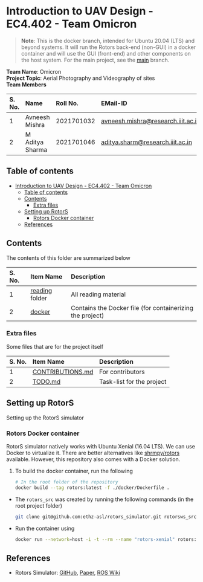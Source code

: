 # Introduction to UAV Design - EC4.402 - Team Omicron

> **Note**: This is the docker branch, intended for Ubuntu 20.04 (LTS) and beyond systems. It will run the Rotors back-end (non-GUI) in a docker container and will use the GUI (front-end) and other components on the host system. For the main project, see the [main](https://github.com/TheProjectsGuy/UAV22-EC4.402-Project/tree/main) branch.

**Team Name**: Omicron <br>
**Project Topic**: Aerial Photography and Videography of sites <br>
**Team Members**

| S. No. | Name | Roll No. | EMail-ID |
| :---- | :---- | :------- | :------- |
| 1 | Avneesh Mishra | 2021701032 | avneesh.mishra@research.iiit.ac.in |
| 2 | M Aditya Sharma | 2021701046 | aditya.sharm@research.iiit.ac.in |

## Table of contents

- [Introduction to UAV Design - EC4.402 - Team Omicron](#introduction-to-uav-design---ec4402---team-omicron)
    - [Table of contents](#table-of-contents)
    - [Contents](#contents)
        - [Extra files](#extra-files)
    - [Setting up RotorS](#setting-up-rotors)
        - [Rotors Docker container](#rotors-docker-container)
    - [References](#references)

## Contents

The contents of this folder are summarized below

| S. No. | Item Name | Description |
| :----- | :-------- | :---------- |
| 1 | [reading](./reading/README.md) folder | All reading material |
| 2 | [docker](./docker/) | Contains the Docker file (for containerizing the project) |

### Extra files

Some files that are for the project itself

| S. No. | Item Name | Description |
| :----- | :-------- | :---------- |
| 1 | [CONTRIBUTIONS.md](./CONTRIBUTIONS.md) | For contributors |
| 2 | [TODO.md](./TODO.md) | Task-list for the project |

## Setting up RotorS

Setting up the RotorS simulator

### Rotors Docker container

RotorS simulator natively works with Ubuntu Xenial (16.04 LTS). We can use Docker to virtualize it.
There are better alternatives like [shrmpy/rotors](https://github.com/shrmpy/rotors) available. However, this repository also comes with a Docker solution.

1. To build the docker container, run the following

    ```bash
    # In the root folder of the repository
    docker build --tag rotors:latest -f ./docker/Dockerfile .
    ```

- The `rotors_src` was created by running the following commands (in the root project folder)

    ```bash
    git clone git@github.com:ethz-asl/rotors_simulator.git rotorsws_src
    ```

- Run the container using

    ```bash
    docker run --network=host -i -t --rm --name "rotors-xenial" rotors:latest bash
    ```

## References

- Rotors Simulator: [GitHub](https://github.com/ethz-asl/rotors_simulator), [Paper](https://link.springer.com/chapter/10.1007/978-3-319-26054-9_23), [ROS Wiki](https://wiki.ros.org/rotors_simulator)
